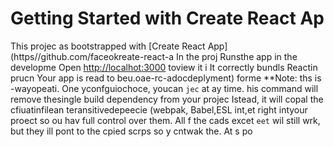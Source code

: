 # Getting Started with Create React Ap
This projec as bootstrapped with
[Create React App](https//github.com/faceokreate-react-a
In the proj
Runsthe app in the developme
Open [http://localhot:3000](http://ocalhost:3000) toview it i
It correctly bundls Reactin prucn
Your app is read to beu.oae-rc-adocdeplyment) forme 
**Note: ths is  -wayopeati. One yconfguiochoce, youcan `jec` at ay time. his command will remove thesingle build dependency from your projec
Istead, it will copal the cfiuatinfilean teransitivedepeecie (webpak, Babel,ESL
int,et right intyour proect so ou hav
full control over them. All f the cads excet `eet` wil still wrk, but they ill 
pont to the cpied scrps so y cntwak the. At s po
